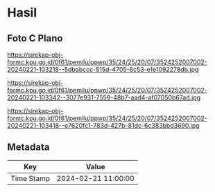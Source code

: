 # Hasil

## Foto C Plano

https://sirekap-obj-formc.kpu.go.id/0f61/pemilu/ppwp/35/24/25/20/07/3524252007002-20240221-103218--5dbabccc-515d-4705-8c53-e1e1092278db.jpg

https://sirekap-obj-formc.kpu.go.id/0f61/pemilu/ppwp/35/24/25/20/07/3524252007002-20240221-103342--3077e931-7559-48b7-aad4-af07050b67ad.jpg

https://sirekap-obj-formc.kpu.go.id/0f61/pemilu/ppwp/35/24/25/20/07/3524252007002-20240221-103418--e7620fc1-783d-427b-81dc-6c383bbd3690.jpg


## Metadata

| Key        | Value               |
| ---------- | ------------------- |
| Time Stamp | 2024-02-21 11:00:00 |



